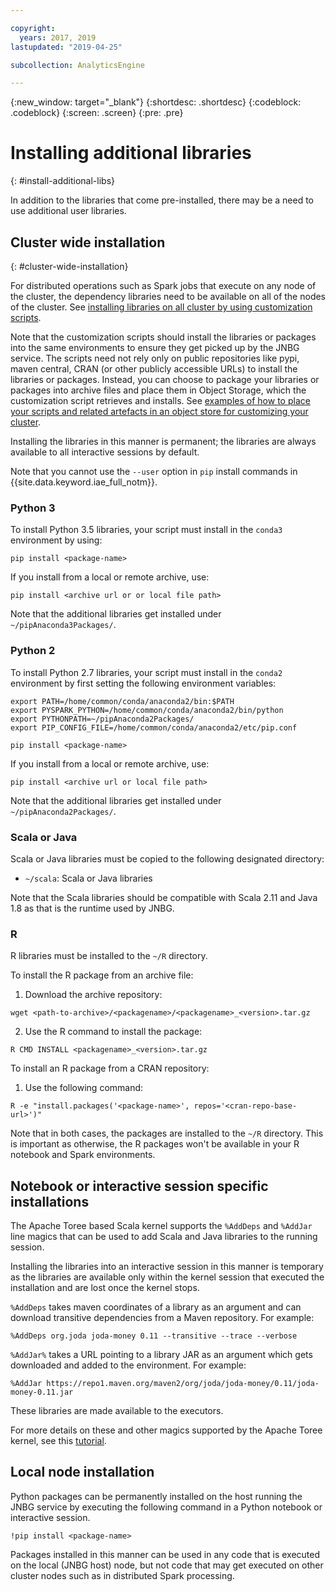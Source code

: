```yaml
---

copyright:
  years: 2017, 2019
lastupdated: "2019-04-25"

subcollection: AnalyticsEngine

---
```


<!-- Attribute definitions -->
{:new_window: target="_blank"}
{:shortdesc: .shortdesc}
{:codeblock: .codeblock}
{:screen: .screen}
{:pre: .pre}

# Installing additional libraries
{: #install-additional-libs}

In addition to the libraries that come pre-installed, there may be a need to use additional user libraries.

## Cluster wide installation
{: #cluster-wide-installation}

For distributed operations such as Spark jobs that execute on any node of the cluster, the dependency libraries need to be available on all of the nodes of the cluster. See [installing libraries on all cluster by using customization scripts](/docs/services/AnalyticsEngine?topic=AnalyticsEngine-cust-cluster).

Note that the customization scripts should install the libraries or packages into the same environments to ensure they get picked up by the JNBG service. The scripts need not rely only on public repositories like pypi, maven central, CRAN (or other publicly accessible URLs) to install the libraries or packages. Instead, you can choose to package your libraries or packages into archive files and place them in Object Storage, which the customization script retrieves and installs. See  [examples of how to place your scripts and related artefacts in an object store for customizing your cluster](/docs/services/AnalyticsEngine?topic=AnalyticsEngine-cust-examples).

Installing the libraries in this manner is permanent; the libraries are always available to all interactive sessions by default.

Note that you cannot use the `--user` option in `pip` install commands in {{site.data.keyword.iae_full_notm}}.

### Python 3

To install Python 3.5 libraries, your script must install in the `conda3` environment by using:

 ```
 pip install <package-name>
 ```

 If you install from a local or remote archive, use:

 ```
 pip install <archive url or or local file path>
 ```

Note that the additional libraries get installed under `~/pipAnaconda3Packages/`.

### Python 2

To install Python 2.7 libraries, your script must install in the `conda2` environment by first setting the following environment variables:

```
export PATH=/home/common/conda/anaconda2/bin:$PATH
export PYSPARK_PYTHON=/home/common/conda/anaconda2/bin/python
export PYTHONPATH=~/pipAnaconda2Packages/
export PIP_CONFIG_FILE=/home/common/conda/anaconda2/etc/pip.conf
```

```
pip install <package-name>
```

If you install from a local or remote archive, use:

```
pip install <archive url or local file path>
```
Note that the additional libraries get installed under `~/pipAnaconda2Packages/`.

### Scala or Java

Scala or Java libraries must be copied to the following designated directory:

 * `~/scala`: Scala or Java libraries

 Note that the Scala libraries should be compatible with Scala 2.11 and Java 1.8 as that is the runtime used by JNBG.

### R

R libraries must be installed to the `~/R` directory.

To install the R package from an archive file:

1. Download the archive repository:

 ```
wget <path-to-archive>/<packagename>/<packagename>_<version>.tar.gz
```

2. Use the R command to install the package:

 ```
R CMD INSTALL <packagename>_<version>.tar.gz
```

To install an R package from a CRAN repository:

1. Use the following command:
```
R -e "install.packages('<package-name>', repos='<cran-repo-base-url>')"
```

Note that in both cases, the packages are installed to the `~/R` directory. This is important as otherwise, the R packages won't be available in your R notebook and Spark environments.

## Notebook or interactive session specific installations

The Apache Toree based Scala kernel supports the `%AddDeps` and `%AddJar` line magics that can be used to add Scala and Java libraries to the running session.

Installing the libraries into an interactive session in this manner is temporary as the libraries are available only within the kernel session that executed the installation and are lost once the kernel stops.

`%AddDeps` takes maven coordinates of a library as an argument and can download transitive dependencies from a Maven repository. For example:

```
%AddDeps org.joda joda-money 0.11 --transitive --trace --verbose
```

`%AddJar%` takes a URL pointing to a library JAR as an argument which gets downloaded and added to the environment. For example:

```
%AddJar https://repo1.maven.org/maven2/org/joda/joda-money/0.11/joda-money-0.11.jar
```
These libraries are made available to the executors.

For more details on these and other magics supported by the Apache Toree kernel, see this [tutorial](https://github.com/apache/incubator-toree/blob/master/etc/examples/notebooks/magic-tutorial.ipynb).

## Local node installation

Python packages can be permanently installed on the host running the JNBG service by executing the following command in a Python notebook or interactive session.

```
!pip install <package-name>
```

Packages installed in this manner can be used in any code that is executed on the local (JNBG host) node, but not code that may get executed on other cluster nodes such as in distributed Spark processing.
